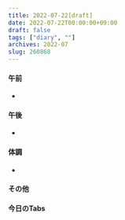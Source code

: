 ```yaml
---
title: 2022-07-22[draft]
date: 2022-07-22T00:00:00+09:00
draft: false
tags: ["diary", ""]
archives: 2022-07
slug: 260868
---
```

#### 午前
- 
#### 午後
- 
#### 体調
- 
#### その他
#### 今日のTabs